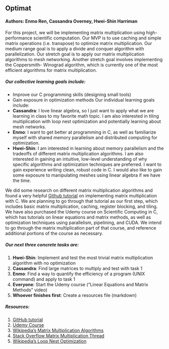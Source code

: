 ## Optimat
#### Authors: Enmo Ren, Cassandra Overney, Hwei-Shin Harriman

For this project, we will be implementing matrix multiplication using high-performance scientific computation. Our MVP is to use caching and simple matrix operations (i.e. transpose) to optimize matrix multiplication. Our medium range goal is to apply a divide and conquer algorithm with parallelization. Our stretch goal is to apply our matrix multiplication algorithms to mesh networking. Another stretch goal involves implementing the Coppersmith- Winograd algorithm, which is currently one of the most efficient algorithms for matrix multiplication.
##### Our collective learning goals include:
- Improve our C programming skills (designing small tools)
- Gain exposure in optimization methods
Our individual learning goals include:
- **Cassandra**: I love linear algebra, so I just want to apply what we are learning in class to my favorite math topic. I am also interested in tiling multiplication with loop nest optimization and potentially learning about mesh networks.
- **Enmo**: I want to get better at programming in C, as well as familiarize myself with shared memory parallelism and distributed computing for optimization.
- **Hwei-Shin**: I am interested in learning about memory parallelism and the tradeoffs of different matrix multiplication algorithms. I am also interested in gaining an intuitive, low-level understanding of why specific algorithms and optimization techniques are preferred. I want to gain experience writing clean, robust code in C. I would also like to gain some exposure to manipulating meshes using linear algebra if we have the time.

We did some research on different matrix multiplication algorithms and found a very helpful [Github tutorial](https://gist.github.com/nadavrot/5b35d44e8ba3dd718e595e40184d03f0) on implementing matrix multiplication with C. We are planning to go through that tutorial as our first step, which includes basic matrix multiplication, caching, register blocking, and tiling.
We have also purchased the Udemy course on Scientific Computing in C, which has tutorials on linear equations and matrix methods, as well as optimization techniques using parallelism, pipelining, and CUDA.  We intend to go through the matrix multiplication part of that course, and reference additional portions of the course as necessary.

##### Our next three concrete tasks are:
1. **Hwei-Shin**: Implement and test the most trivial matrix multiplication algorithm with no optimization
2. **Cassandra**: Find large matrices to multiply and test with task 1
3. **Enmo**: Find a way to quantify the efficiency of a program (UNIX command) and apply to task 1
4. **Everyone**: Start the Udemy course (“Linear Equations and Matrix Methods” video)
5. **Whoever finishes first**: Create a resources file (markdown)

##### Resources:
1. [GitHub tutorial](https://gist.github.com/nadavrot/5b35d44e8ba3dd718e595e40184d03f0)
2. [Udemy Course](https://www.udemy.com/high-performance-scientific-computing-with-c/)
3. [Wikipedia’s Matrix Multiplication Algorithms](https://en.wikipedia.org/wiki/Matrix_multiplication_algorithm#Algorithms_for_meshes)
4. [Stack Overflow Matrix Multiplication Thread](https://stackoverflow.com/questions/1907557/optimized-matrix-multiplication-in-c)
5. [Wikipedia’s Loop Nest Optimization](https://en.wikipedia.org/wiki/Loop_nest_optimization)
